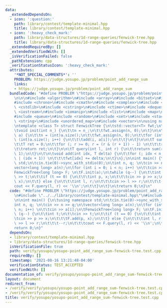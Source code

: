 ```yaml
---
data:
  _extendedDependsOn:
  - icon: ':question:'
    path: library/contest/template-minimal.hpp
    title: library/contest/template-minimal.hpp
  - icon: ':heavy_check_mark:'
    path: library/data-structures/1d-range-queries/fenwick-tree.hpp
    title: library/data-structures/1d-range-queries/fenwick-tree.hpp
  _extendedRequiredBy: []
  _extendedVerifiedWith: []
  _isVerificationFailed: false
  _pathExtension: cpp
  _verificationStatusIcon: ':heavy_check_mark:'
  attributes:
    '*NOT_SPECIAL_COMMENTS*': ''
    PROBLEM: https://judge.yosupo.jp/problem/point_add_range_sum
    links:
    - https://judge.yosupo.jp/problem/point_add_range_sum
  bundledCode: "#define PROBLEM \"https://judge.yosupo.jp/problem/point_add_range_sum\"\
    \n\n\n#include <algorithm>\n#include <array>\n#include <bitset>\n#include <cassert>\n\
    #include <chrono>\n#include <cmath>\n#include <complex>\n#include <cstdio>\n#include\
    \ <cstdlib>\n#include <cstring>\n#include <ctime>\n#include <deque>\n#include\
    \ <iostream>\n#include <iomanip>\n#include <list>\n#include <map>\n#include <numeric>\n\
    #include <queue>\n#include <random>\n#include <set>\n#include <stack>\n#include\
    \ <string>\n#include <unordered_map>\n#include <vector>\n\nusing namespace std;\n\
    \ntemplate <class T> struct FenwickTree {\n\tstd::vector<T> fwt;\n\tint n;\n\n\
    \tvoid init(int n_) {\n\t\tn = n_;\n\t\tfwt.assign(n, 0);\n\t}\n\n\tvoid init(std::vector<T>&\
    \ a) {\n\t\tn = (int)a.size();\n\t\tfwt.assign(n, 0);\n\t\tfor (int i = 0; i <\
    \ (int)a.size(); i++) {\n\t\t\tadd(i, a[i]);\n\t\t}\n\t}\n\n\tT sum(int r) {\n\
    \t\tT ret = 0;\n\t\tfor (; r >= 0; r = (r & (r + 1)) - 1) \n\t\t\tret += fwt[r];\n\
    \t\treturn ret;\n\t}\n\n\tT query(int l, int r) {\n\t\treturn sum(r) - sum(l -\
    \ 1);\n\t}\n\t\n\tvoid add(int idx, T delta) {\n\t\tfor (; idx < n; idx = idx\
    \ | (idx + 1)) \n\t\t\tfwt[idx] += delta;\n\t}\n};\n\nint main() {\n\tusing namespace\
    \ std;\n\tcin.tie(0)->sync_with_stdio(0);\n\tint n, q; \n\tcin >> n >> q;\n\t\
    vector<long long> a(n);\n\tfor (int i = 0; i < n; i++) \n\t\tcin >> a[i];\n\t\
    FenwickTree<long long> F; \n\tF.init(a);\n\twhile (q--) {\n\t\tint t;\n\t\tcin\
    \ >> t;\n\t\tif (t == 0) {\n\t\t\tint p, x;\n\t\t\tcin >> p >> x;\n\t\t\tF.add(p,\
    \ x);\n\t\t} else {\n\t\t\tint l, r;\n\t\t\tcin >> l >> r;\n\t\t\t--r;\n\t\t\t\
    cout << F.query(l, r) << '\\n';\n\t\t}\n\t}\n\treturn 0;\n}\n"
  code: "#define PROBLEM \"https://judge.yosupo.jp/problem/point_add_range_sum\"\n\
    \n#include \"../../library/contest/template-minimal.hpp\"\n#include \"../../library/data-structures/1d-range-queries/fenwick-tree.hpp\"\
    \n\nint main() {\n\tusing namespace std;\n\tcin.tie(0)->sync_with_stdio(0);\n\t\
    int n, q; \n\tcin >> n >> q;\n\tvector<long long> a(n);\n\tfor (int i = 0; i <\
    \ n; i++) \n\t\tcin >> a[i];\n\tFenwickTree<long long> F; \n\tF.init(a);\n\twhile\
    \ (q--) {\n\t\tint t;\n\t\tcin >> t;\n\t\tif (t == 0) {\n\t\t\tint p, x;\n\t\t\
    \tcin >> p >> x;\n\t\t\tF.add(p, x);\n\t\t} else {\n\t\t\tint l, r;\n\t\t\tcin\
    \ >> l >> r;\n\t\t\t--r;\n\t\t\tcout << F.query(l, r) << '\\n';\n\t\t}\n\t}\n\t\
    return 0;\n}"
  dependsOn:
  - library/contest/template-minimal.hpp
  - library/data-structures/1d-range-queries/fenwick-tree.hpp
  isVerificationFile: true
  path: verify/yosupo/yosupo-point_add_range_sum-fenwick-tree.test.cpp
  requiredBy: []
  timestamp: '2021-08-16 13:21:48-04:00'
  verificationStatus: TEST_ACCEPTED
  verifiedWith: []
documentation_of: verify/yosupo/yosupo-point_add_range_sum-fenwick-tree.test.cpp
layout: document
redirect_from:
- /verify/verify/yosupo/yosupo-point_add_range_sum-fenwick-tree.test.cpp
- /verify/verify/yosupo/yosupo-point_add_range_sum-fenwick-tree.test.cpp.html
title: verify/yosupo/yosupo-point_add_range_sum-fenwick-tree.test.cpp
---
```

